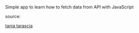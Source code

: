 Simple app to learn how to fetch data from API with JavaScript

source:

[tania tarascia](https://www.taniarascia.com/how-to-connect-to-an-api-with-javascript/)
